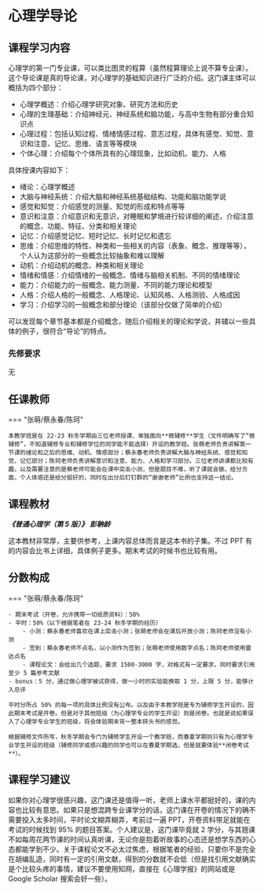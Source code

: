# 心理学导论

## 课程学习内容

心理学的第一门专业课，可以类比图灵的程算（虽然程算理论上说不算专业课）。这个导论课是真的导论课，对心理学的基础知识进行广泛的介绍。这门课主体可以概括为四个部分：

- 心理学概述：介绍心理学研究对象、研究方法和历史
- 心理的生理基础：介绍神经元、神经系统和脑功能，与高中生物有部分重合知识点
- 心理过程：包括认知过程、情绪情感过程、意志过程，具体有感觉、知觉、意识和注意、记忆、思维、语言等等模块
- 个体心理：介绍每个个体所具有的心理现象，比如动机、能力、人格

具体授课内容如下：

- 绪论：心理学概述
- 大脑与神经系统：介绍大脑和神经系统基础结构、功能和脑功能学说
- 感觉和知觉：介绍感觉的测量、知觉的形成和特点等等
- 意识和注意：介绍意识和无意识，对睡眠和梦境进行较详细的阐述，介绍注意的概念、功能、特征、分类和相关理论
- 记忆：介绍感觉记忆、短时记忆、长时记忆和遗忘
- 思维：介绍思维的特性、种类和一些相关的内容（表象、概念、推理等等），个人认为这部分的一些概念比较抽象和难以理解
- 动机：介绍动机的概念、种类和相关理论
- 情绪和情感：介绍情绪的一般概念、情绪与脑相关机制、不同的情绪理论
- 能力：介绍能力的一般概念、能力测量、不同的能力理论和模型
- 人格：介绍人格的一般概念、人格理论、认知风格、人格测验、人格成因
- 学习：介绍学习的一般概念和部分理论（该部分仅做了简单的介绍）

可以发现每个章节基本都是介绍概念，随后介绍相关的理论和学说，并辅以一些具体的例子，很符合“导论”的特点。

### 先修要求

无

## 任课教师

=== "张萌/蔡永春/陈珂"

    本教学班是在 22-23 秋冬学期由三位老师授课、单独面向**微辅修**学生（文件明确写了“微辅修”，不知道辅修专业和辅修学位的同学能不能选择）开设的教学班。张萌老师负责讲解第一节课的绪论和之后的思维、动机、情感部分；蔡永春老师负责讲解大脑与神经系统、感觉和知觉、记忆部分；陈珂老师负责讲解意识和注意、能力、人格和学习部分。三位老师讲课都比较有趣，以及需要注意的是蔡老师可能会在课中突击小测，但是题目不难，听了课就会做。给分方面，个人体感还是给分挺好的，同时在出分后钉钉群的“谢谢老师”比例也支持这一结论。

## 课程教材

***《普通心理学（第 5 版）》 彭聃龄***

这本教材非常厚，主要供参考，上课内容总体而言是这本书的子集。不过 PPT 有的内容会比书上详细，具体例子更多。期末考试的时候书也比较有用。

## 分数构成

=== "张萌/蔡永春/陈珂"

    - 期末考试（开卷，允许携带一切纸质资料）：50%
    - 平时：50%（以下根据笔者在 23-24 秋冬学期的经历）
        - 小测：蔡永春老师喜欢在课上突击小测；张萌老师会在课后开放小测；陈珂老师没有小测
        - 签到：蔡永春老师不点名，以小测作为签到；张萌老师使用数字点名；陈珂老师使用雷达点名
        - 课程论文：会给出几个选题，要求 1500-3000 字，对格式有一定要求，同时要求引用至少 5 篇参考文献
    - bonus：5 分，通过做心理学被试获得，做一小时的实验能换取 1 分，上限 5 分，能够计入总评
    
    平时分所占 50% 的每一项的具体比例没有公布。以及由于本教学班是专为辅修学生开设的，因此期末考试是开卷。但是对于其他班级（为心理学专业的学生开设）则是闭卷。也就是说如果误入了心理学专业学生的班级，将会体验期末背一整本砖头书的感觉。
    
    根据辅修文件所写，秋冬学期会专门为辅修学生开设一个教学班，而春夏学期则只有为心理学专业学生开设的班级（辅修同学或感兴趣的同学也可以在春夏学期选，但是就要体验**闭卷考试**）。

## 课程学习建议

如果你对心理学很感兴趣，这门课还是值得一听，老师上课水平都挺好的，课的内容也比较有意思。如果只是想混跨专业课学分的话，这门课在开卷的情况下的确不需要投入太多时间，平时论文糊弄糊弄，考前过一遍 PPT，开卷资料带足就能在考试的时候找到 95% 的题目答案。个人建议是，这门课毕竟就 2 学分，与其翘课不如每周花两节课的时间认真听课，无论你是抱着听故事的心态还是想学东西的心态都能学到不少。关于课程论文不必太过焦虑，根据笔者的经验，只要你不是完全在胡编乱造，同时有一定的引用文献，得到的分数就不会低（但是找引用文献确实是个比较头疼的事情，建议不要使用知网，直接在《心理学报》的网站或是 Google Scholar 搜索会好一些）。